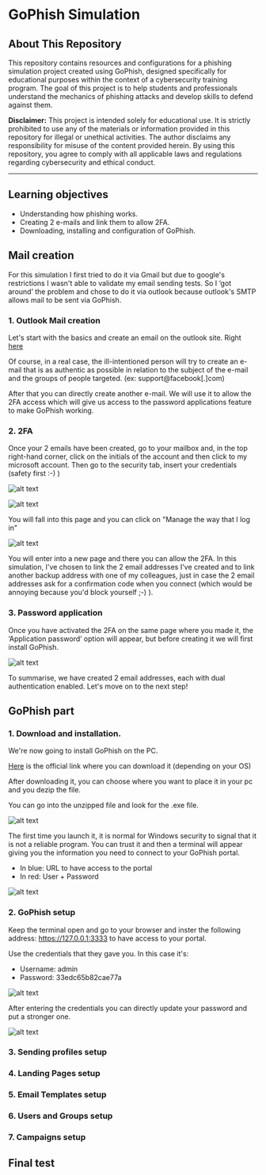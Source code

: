 # GoPhish Simulation

## About This Repository

This repository contains resources and configurations for a phishing simulation project created using GoPhish, designed specifically for educational purposes within the context of a cybersecurity training program. The goal of this project is to help students and professionals understand the mechanics of phishing attacks and develop skills to defend against them.

**Disclaimer:** This project is intended solely for educational use. It is strictly prohibited to use any of the materials or information provided in this repository for illegal or unethical activities. The author disclaims any responsibility for misuse of the content provided herein. By using this repository, you agree to comply with all applicable laws and regulations regarding cybersecurity and ethical conduct.


-----------------------------------------------------------------------

## Learning objectives

- Understanding how phishing works.
- Creating 2 e-mails and link them to allow 2FA.
- Downloading, installing and configuration of GoPhish.


## Mail creation

For this simulation I first tried to do it via Gmail but due to google's restrictions I wasn't able to validate my email sending tests. So I ‘got around’ the problem and chose to do it via outlook because outlook's SMTP allows mail to be sent via GoPhish.

### **1.** Outlook Mail creation

Let's start with the basics and create an email on the outlook site. Right [here](https://signup.live.com/signup?cobrandid=ab0455a0-8d03-46b9-b18b-df2f57b9e44c&id=292841&contextid=1CC4B350E7BE96A8&opid=3F232567E0CF3455&bk=1715950893&sru=https://login.live.com/login.srf%3fcobrandid%3dab0455a0-8d03-46b9-b18b-df2f57b9e44c%26id%3d292841%26cobrandid%3dab0455a0-8d03-46b9-b18b-df2f57b9e44c%26id%3d292841%26contextid%3d1CC4B350E7BE96A8%26opid%3d3F232567E0CF3455%26mkt%3dFR-BE%26lc%3d2060%26bk%3d1715950893%26uaid%3d6dca15265d26498e90412654e5a08821&uiflavor=web&lic=1&mkt=FR-BE&lc=2060&uaid=6dca15265d26498e90412654e5a08821)

Of course, in a real case, the ill-intentioned person will try to create an e-mail that is as authentic as possible in relation to the subject of the e-mail and the groups of people targeted. (ex: support@facebook[.]com)

After that you can directly create another e-mail.  We will use it to allow the 2FA access which will give us access to the password applications feature to make GoPhish working.

### **2.** 2FA 

Once your 2 emails have been created, go to your mailbox and, in the top right-hand corner, click on the initials of the account and then click to my microsoft account. Then go to the security tab, insert your credentials (safety first :-) )


![alt text](/img/2FA-1.png)

![alt text](/img/2FA-2.png)

You will fall into this page and you can click on "Manage the way that I log in"

![alt text](/img/2FA-3.png)

You will enter into a new page and there you can allow the 2FA. In this simulation, I've chosen to link the 2 email addresses I've created and to link another backup address with one of my colleagues, just in case the 2 email addresses ask for a confirmation code when you connect (which would be annoying because you'd block yourself ;-) ).

### **3.** Password application

Once you have activated the 2FA on the same page where you made it, the ‘Application password’ option will appear, but before creating it we will first install GoPhish.

![alt text](/img/2FA-4.png)

To summarise, we have created 2 email addresses, each with dual authentication enabled. Let's move on to the next step!

## GoPhish part

### **1.** Download and installation.

We're now going to install GoPhish on the PC.

[Here](https://getgophish.com/) is the official link where you can download it (depending on your OS)

After downloading it, you can choose where you want to place it in your pc and you dezip the file.

You can go into the unzipped file and look for the .exe file.

![alt text](/img/gophish-exe.png)

The first time you launch it, it is normal for Windows security to signal that it is not a reliable program. You can trust it and then a terminal will appear giving you the information you need to connect to your GoPhish portal.

- In blue: URL to have access to the portal
- In red: User + Password

![alt text](/img/Gophish.png)

### **2.** GoPhish setup

Keep the terminal open and go to your browser and inster the following address: https://127.0.0.1:3333 to have access to your portal.

Use the credentials that they gave you. In this case it's:

- Username: admin
- Password: 33edc65b82cae77a

![alt text](/img/gophish-welcome.png)

After entering the credentials you can directly update your password and put a stronger one.

![alt text](/img/dashboard.png)

### **3.** Sending profiles setup

### **4.** Landing Pages setup

### **5.** Email Templates setup

### **6.** Users and Groups setup

### **7.** Campaigns setup

## Final test
